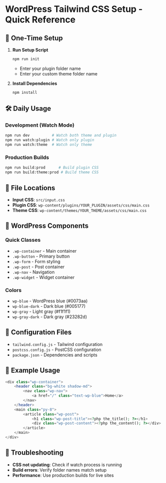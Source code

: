 # WordPress Tailwind CSS Setup - Quick Reference

## 🚀 One-Time Setup

1. **Run Setup Script**
   ```bash
   npm run init
   ```
   - Enter your plugin folder name
   - Enter your custom theme folder name

2. **Install Dependencies**
   ```bash
   npm install
   ```

## 🛠️ Daily Usage

### Development (Watch Mode)
```bash
npm run dev          # Watch both theme and plugin
npm run watch:plugin # Watch only plugin
npm run watch:theme  # Watch only theme
```

### Production Builds
```bash
npm run build:prod      # Build plugin CSS
npm run build:theme:prod # Build theme CSS
```

## 📁 File Locations

- **Input CSS**: `src/input.css`
- **Plugin CSS**: `wp-content/plugins/YOUR_PLUGIN/assets/css/main.css`
- **Theme CSS**: `wp-content/themes/YOUR_THEME/assets/css/main.css`

## 🎨 WordPress Components

### Quick Classes
- `.wp-container` - Main container
- `.wp-button` - Primary button
- `.wp-form` - Form styling
- `.wp-post` - Post container
- `.wp-nav` - Navigation
- `.wp-widget` - Widget container

### Colors
- `wp-blue` - WordPress blue (#0073aa)
- `wp-blue-dark` - Dark blue (#005177)
- `wp-gray` - Light gray (#f1f1f1)
- `wp-gray-dark` - Dark gray (#23282d)

## 🔧 Configuration Files

- `tailwind.config.js` - Tailwind configuration
- `postcss.config.js` - PostCSS configuration
- `package.json` - Dependencies and scripts

## 📝 Example Usage

```php
<div class="wp-container">
    <header class="bg-white shadow-md">
        <nav class="wp-nav">
            <a href="/" class="text-wp-blue">Home</a>
        </nav>
    </header>
    <main class="py-8">
        <article class="wp-post">
            <h1 class="wp-post-title"><?php the_title(); ?></h1>
            <div class="wp-post-content"><?php the_content(); ?></div>
        </article>
    </main>
</div>
```

## 🚨 Troubleshooting

- **CSS not updating**: Check if watch process is running
- **Build errors**: Verify folder names match setup
- **Performance**: Use production builds for live sites
